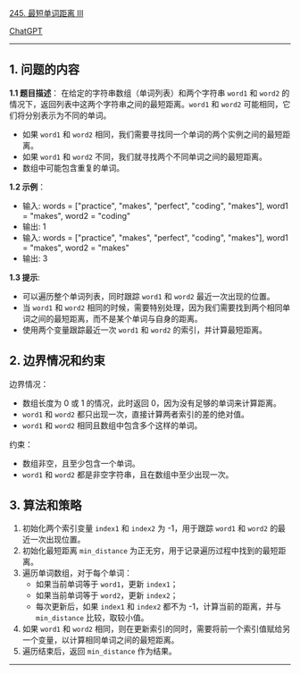 [245. 最短单词距离 III](https://leetcode.cn/problems/shortest-word-distance-iii)

[ChatGPT](https://chat.openai.com/share/2b2960ae-d2c1-428c-bd11-79401f0c6606)

---

## 1. 问题的内容
**1.1 题目描述**：
在给定的字符串数组（单词列表）和两个字符串 `word1` 和 `word2` 的情况下，返回列表中这两个字符串之间的最短距离。`word1` 和 `word2` 可能相同，它们将分别表示为不同的单词。
- 如果 `word1` 和 `word2` 相同，我们需要寻找同一个单词的两个实例之间的最短距离。
- 如果 `word1` 和 `word2` 不同，我们就寻找两个不同单词之间的最短距离。
- 数组中可能包含重复的单词。

**1.2 示例**：
- 输入: words = ["practice", "makes", "perfect", "coding", "makes"], word1 = "makes", word2 = "coding"
- 输出: 1
- 输入: words = ["practice", "makes", "perfect", "coding", "makes"], word1 = "makes", word2 = "makes"
- 输出: 3

**1.3 提示**:
- 可以遍历整个单词列表，同时跟踪 `word1` 和 `word2` 最近一次出现的位置。
- 当 `word1` 和 `word2` 相同的时候，需要特别处理，因为我们需要找到两个相同单词之间的最短距离，而不是某个单词与自身的距离。
- 使用两个变量跟踪最近一次 `word1` 和 `word2` 的索引，并计算最短距离。

## 2. 边界情况和约束
边界情况：
- 数组长度为 0 或 1 的情况，此时返回 0，因为没有足够的单词来计算距离。
- `word1` 和 `word2` 都只出现一次，直接计算两者索引的差的绝对值。
- `word1` 和 `word2` 相同且数组中包含多个这样的单词。

约束：
- 数组非空，且至少包含一个单词。
- `word1` 和 `word2` 都是非空字符串，且在数组中至少出现一次。

## 3. 算法和策略
1. 初始化两个索引变量 `index1` 和 `index2` 为 -1，用于跟踪 `word1` 和 `word2` 的最近一次出现位置。
2. 初始化最短距离 `min_distance` 为正无穷，用于记录遍历过程中找到的最短距离。
3. 遍历单词数组，对于每个单词：
   - 如果当前单词等于 `word1`，更新 `index1`；
   - 如果当前单词等于 `word2`，更新 `index2`；
   - 每次更新后，如果 `index1` 和 `index2` 都不为 -1，计算当前的距离，并与 `min_distance` 比较，取较小值。
4. 如果 `word1` 和 `word2` 相同，则在更新索引的同时，需要将前一个索引值赋给另一个变量，以计算相同单词之间的最短距离。
5. 遍历结束后，返回 `min_distance` 作为结果。

---